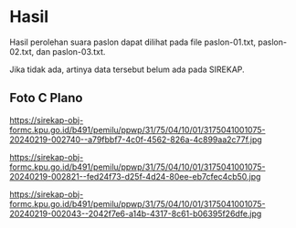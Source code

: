 # Hasil

Hasil perolehan suara paslon dapat dilihat pada file paslon-01.txt, paslon-02.txt, dan paslon-03.txt.

Jika tidak ada, artinya data tersebut belum ada pada SIREKAP.

## Foto C Plano

https://sirekap-obj-formc.kpu.go.id/b491/pemilu/ppwp/31/75/04/10/01/3175041001075-20240219-002740--a79fbbf7-4c0f-4562-826a-4c899aa2c77f.jpg

https://sirekap-obj-formc.kpu.go.id/b491/pemilu/ppwp/31/75/04/10/01/3175041001075-20240219-002821--fed24f73-d25f-4d24-80ee-eb7cfec4cb50.jpg

https://sirekap-obj-formc.kpu.go.id/b491/pemilu/ppwp/31/75/04/10/01/3175041001075-20240219-002043--2042f7e6-a14b-4317-8c61-b06395f26dfe.jpg
